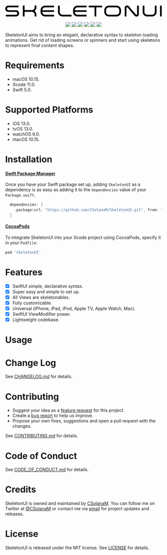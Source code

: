<p align='center'>
	<img src='Assets/header.gif'>
</p>
<p align='center'>
	<img src='https://github.com/CSolanaM/SkeletonUI/workflows/build/badge.svg'>
	<img src='https://github.com/CSolanaM/SkeletonUI/workflows/test/badge.svg'>
	<img src='https://img.shields.io/cocoapods/p/SkeletonUI'>
	<img src='https://img.shields.io/github/v/tag/CSolanaM/SkeletonUI?color=lightGray&label=version'>
	<img src='https://img.shields.io/github/license/CSolanaM/SkeletonUI?color=lightGray'>
	<a href='https://twitter.com/CSolanaM'><img src='https://img.shields.io/badge/twitter-@CSolanaM-lightGray.svg?style=flat&label=contact'></a>
</p>

SkeletonUI aims to bring an elegant, declarative syntax to skeleton loading animations. Get rid of loading screens or spinners and start using skeletons to represent final content shapes.

# Requirements

- macOS 10.15.
- Xcode 11.0.
- Swift 5.0.

# Supported Platforms

- iOS 13.0.
- tvOS 13.0.
- watchOS 6.0.
- macOS 10.15.

# Installation

#### [Swift Package Manager](https://swift.org/package-manager/)

Once you have your Swift package set up, adding `SkeletonUI` as a dependency is as easy as adding it to the `dependencies` value of your `Package.swift`.

```swift
  dependencies: [
    .package(url: "https://github.com/CSolanaM/SkeletonUI.git", from: "0.1.1")
  ]
```

#### [CocoaPods](https://cocoapods.org)

To integrate SkeletonUI into your Xcode project using CocoaPods, specify it in your `Podfile`:

```ruby
pod 'SkeletonUI'
```

# Features

- [x] SwiftUI simple, declarative syntax.
- [x] Super easy and simple to set up.
- [x] All Views are skeletonables.
- [x] Fully customizable.
- [x] Universal (iPhone, iPad, iPod, Apple TV, Apple Watch, Mac).
- [x] SwiftUI ViewModifier power.
- [x] Lightweight codebase.

# Usage

# Change Log

See [CHANGELOG.md](https://github.com/CSolanaM/SkeletonUI/blob/master/CHANGELOG.md) for details.

# Contributing

- Suggest your idea as a [feature request](https://github.com/CSolanaM/SkeletonUI/issues/new?assignees=&labels=&template=feature_request.md&title=) for this project.
- Create a [bug report](https://github.com/CSolanaM/SkeletonUI/issues/new?assignees=&labels=&template=bug_report.md&title=) to help us improve.
- Propose your own fixes, suggestions and open a pull request with the changes.

See [CONTRIBUTING.md](https://github.com/CSolanaM/SkeletonUI/blob/master/CONTRIBUTING.md) for details.

# Code of Conduct

See [CODE_OF_CONDUCT.md](https://github.com/CSolanaM/SkeletonUI/blob/master/CODE_OF_CONDUCT.md) for details.

# Credits

SkeletonUI is owned and maintained by [CSolanaM](https://csolanam.io). You can follow me on Twitter at [@CSolanaM](https://twitter.com/CSolanaM) or contact me via [email](mailto:apps@csolanam.io) for project updates and releases.

# License

SkeletonUI is released under the MIT license. See [LICENSE](https://github.com/CSolanaM/SkeletonUI/blob/master/LICENSE) for details.

